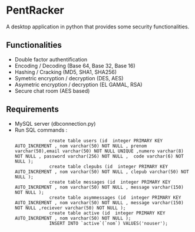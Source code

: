 # PentRacker
A desktop application in python that provides some security functionalities.
## Functionalities
- Double factor authentification
- Encoding / Decoding (Base 64, Base 32, Base 16)
- Hashing / Cracking (MD5, SHA1, SHA256)
- Symetric encryption / decryption (DES, AES)
- Asymetric encryption / decryption (EL GAMAL, RSA)
- Secure chat room (AES based)
## Requirements
- MySQL server (dbconnection.py)
- Run SQL commands : 
   ```
                create table users (id  integer PRIMARY KEY AUTO_INCREMENT , nom varchar(50) NOT NULL , prenom  varchar(50),email varchar(50) NOT NULL UNIQUE ,numero varchar(8) NOT NULL , password varchar(256) NOT NULL ,  code varchar(6) NOT NULL );
                create table clepubs (id  integer PRIMARY KEY AUTO_INCREMENT , nom varchar(50) NOT NULL , clepub varchar(50) NOT NULL );
                create table messages (id  integer PRIMARY KEY AUTO_INCREMENT , nom varchar(50) NOT NULL , message varchar(150) NOT NULL );
                create table asymmessages (id  integer PRIMARY KEY AUTO_INCREMENT , nom varchar(50) NOT NULL , message varchar(150) NOT NULL ,reciever varchar(50) NOT NULL );
                create table active (id  integer PRIMARY KEY AUTO_INCREMENT , nom varchar(50) NOT NULL );
                INSERT INTO `active`(`nom`) VALUES('nouser');
   ```
